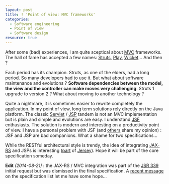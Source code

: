 ```yaml
--- 
layout: post 
title: ! 'Point of view: MVC frameworks'
categories:
  - Software engineering
  - Point of view
  - Software design
resource: true
---
```

<p>
	After some (bad) experiences, I am quite sceptical about <a
		href="http://en.wikipedia.org/wiki/Model%E2%80%93view%E2%80%93controller">MVC</a>
	frameworks.	The hall of fame has accepted a few names: <a
		href="http://struts.apache.org/">Struts</a>, <a
		href="http://www.playframework.com/">Play</a>, <a
		href="https://wicket.apache.org/">Wicket</a>... And then ?
</p>
<p>
	Each period has its champion. Struts, as one of the elders, had a long period. So many developers had to use it. But what about software maintenance and evolutions ? <b>Software dependencies between the model, the view and the controller can make moves very challenging</b>. Struts 1 upgrade to version 2 ? What about moving to another technology ?
</p>
<p>
	Quite a nightmare, it is sometimes easier to rewrite completely
	the application. In my point of view, long term solutions rely directly on the
	Java platform. The classic <a
		href="https://jcp.org/aboutJava/communityprocess/final/jsr315/">Servlet</a>
	/ <a href="https://jcp.org/aboutJava/communityprocess/final/jsr245/">JSP</a>&nbsp;tandem
	is not an MVC implementation but is plain and simple and evolutions are
	easy. I understand <a href="https://jcp.org/en/jsr/detail?id=314">JSF</a>
	enthusiasts. The solution is modern and interesting on a productivity
	point of view. I have a personal problem with JSF (and <a
		href="http://www.youtube.com/watch?v=9ei-rbULWoA#t=47m">others</a>
	share my opinion) : JSF and JSP are bad companions. What a shame for
	two specifications...
</p>
<p>
	While the RESTful architectural style is trendy, the idea of
	integrating <a href="https://www.jcp.org/en/jsr/detail?id=339">JAX-RS</a>
	and JSPs is interesting (<a
		href="https://jersey.java.net/documentation/latest/mvc.html">part</a>
	of <a href="https://jersey.java.net/">Jersey</a>). Hope it will be part of the core specification someday.
</p>
<p>
	<b>Edit</b> <em>(2014-08-21)</em> : the JAX-RS / MVC integration was part of the 
	<a href="https://jcp.org/en/jsr/detail?id=339">JSR 339</a> initial request but was dismissed in the final specification. 
	A <a href="https://java.net/projects/jax-rs-spec/lists/users/archive/2014-08/message/16">recent message</a> on the 
	specification list let me have some hope...
</p>
